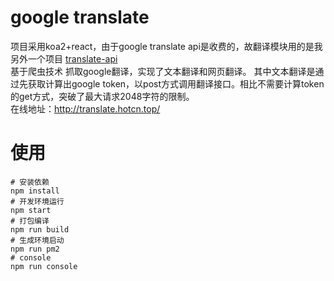 # google translate
项目采用koa2+react，由于google translate api是收费的，故翻译模块用的是我另外一个项目
[translate-api](https://github.com/yixianle/translate-api) <br>
基于爬虫技术 抓取google翻译，实现了文本翻译和网页翻译。
其中文本翻译是通过先获取计算出google token，以post方式调用翻译接口。相比不需要计算token的get方式，突破了最大请求2048字符的限制。<br/>
在线地址：http://translate.hotcn.top/
# 使用
```
# 安装依赖
npm install
# 开发环境运行
npm start
# 打包编译
npm run build
# 生成环境启动
npm run pm2
# console
npm run console
```
